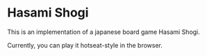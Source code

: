 # Hasami Shogi 

This is an implementation of a japanese board game Hasami Shogi. 

Currently, you can play it hotseat-style in the browser.
